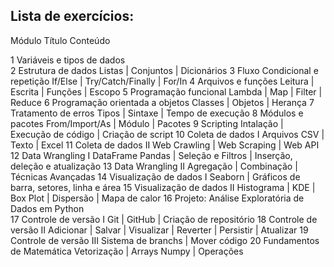 ## Lista de exercícios:
Módulo	Título	Conteúdo

1	Variáveis e tipos de dados	
2	Estrutura de dados	Listas | Conjuntos | Dicionários
3	Fluxo Condicional e repetição	If/Else | Try/Catch/Finally | For/In
4	Arquivos e funções	Leitura | Escrita | Funções | Escopo
5	Programação funcional	Lambda | Map | Filter | Reduce
6	Programação orientada a objetos	Classes | Objetos | Herança
7	Tratamento de erros	Tipos | Sintaxe | Tempo de execução
8	Módulos e pacotes	From/Import/As | Módulo | Pacotes
9	Scripting	Intalação | Execução de código | Criação de script
10	Coleta de dados I	Arquivos CSV | Texto | Excel
11	Coleta de dados II	Web Crawling | Web Scraping | Web API
12	Data Wrangling I	DataFrame Pandas | Seleção e Filtros | Inserção, deleção e atualização
13	Data Wrangling II	Agregação | Combinação | Técnicas Avançadas
14	Visualização de dados I	Seaborn | Gráficos de barra, setores, linha e área
15	Visualização de dados II	Histograma | KDE | Box Plot | Dispersão | Mapa de calor
16	Projeto: Análise Exploratória de Dados em Python	
17	Controle de versão I	Git | GitHub | Criação de repositório
18	Controle de versão II	Adicionar | Salvar | Visualizar | Reverter | Persistir | Atualizar
19	Controle de versão III	Sistema de branchs | Mover código
20	Fundamentos de Matemática	Vetorização | Arrays Numpy | Operações

